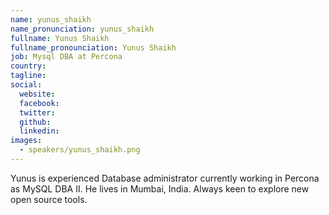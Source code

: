 ```yaml
---
name: yunus_shaikh
name_pronunciation: yunus_shaikh
fullname: Yunus Shaikh
fullname_pronounciation: Yunus Shaikh
job: Mysql DBA at Percona
country: 
tagline: 
social:
  website:
  facebook:
  twitter:
  github: 
  linkedin: 
images:
  - speakers/yunus_shaikh.png
---
```


Yunus is experienced Database administrator currently working in Percona as MySQL DBA II. He lives in Mumbai, India. Always keen to explore new open source tools. 